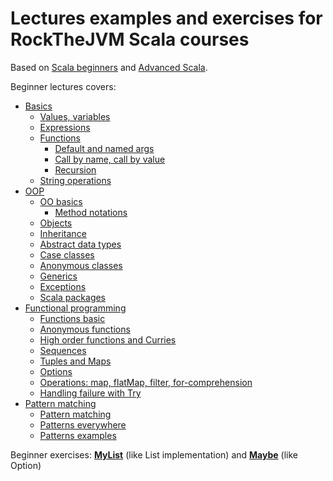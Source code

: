 # Lectures examples and exercises for RockTheJVM Scala courses
Based on [Scala beginners][1] and [Advanced Scala][2].

Beginner lectures covers:
- [Basics](src/lectures/beginner/part1basics)
    - [Values, variables](src/lectures/beginner/part1basics/ValuesVariablesTypes.scala)
    - [Expressions](src/lectures/beginner/part1basics/Expressions.scala)
    - [Functions](src/lectures/beginner/part1basics/Functions.scala)
        - [Default and named args](src/lectures/beginner/part1basics/DefaultAndNamedArgs.scala)
        - [Call by name, call by value](src/lectures/beginner/part1basics/CBNvsCBV.scala)
        - [Recursion](src/lectures/beginner/part1basics/Recursion.scala)
    - [String operations](src/lectures/beginner/part1basics/StringOps.scala)
- [OOP](src/lectures/beginner/part2oop)
    - [OO basics](src/lectures/beginner/part2oop/OOBasics.scala)
        - [Method notations](src/lectures/beginner/part2oop/MethodNotations.scala)
    - [Objects](src/lectures/beginner/part2oop/Objects.scala)
    - [Inheritance](src/lectures/beginner/part2oop/Inheritance.scala)
    - [Abstract data types](src/lectures/beginner/part2oop/AbstractDataTypes.scala)
    - [Case classes](src/lectures/beginner/part2oop/CaseClasses.scala)
    - [Anonymous classes](src/lectures/beginner/part2oop/AnonymousClasses.scala)
    - [Generics](src/lectures/beginner/part2oop/Generics.scala)
    - [Exceptions](src/lectures/beginner/part2oop/Exceptions.scala)
    - [Scala packages](src/lectures/beginner/part2oop/package.scala)    
- [Functional programming](src/lectures/beginner/part3fp)
    - [Functions basic](src/lectures/beginner/part3fp/WhatsAFunction.scala)
    - [Anonymous functions](src/lectures/beginner/part3fp/AnonymousFunctions.scala)
    - [High order functions and Curries](src/lectures/beginner/part3fp/HOFsCurries.scala)
    - [Sequences](src/lectures/beginner/part3fp/Sequences.scala)
    - [Tuples and Maps](src/lectures/beginner/part3fp/TuplesAndMaps.scala)
    - [Options](src/lectures/beginner/part3fp/Options.scala)
    - [Operations: map, flatMap, filter, for-comprehension](src/lectures/beginner/part3fp/MapFlatmapFilterFor.scala)
    - [Handling failure with Try](src/lectures/beginner/part3fp/HandlingFailure.scala)
- [Pattern matching](src/lectures/beginner/part4pm)
    - [Pattern matching](src/lectures/beginner/part4pm/PatternMatching.scala)
    - [Patterns everywhere](src/lectures/beginner/part4pm/PatternsEverywhere.scala)
    - [Patterns examples](src/lectures/beginner/part4pm/AllThePatterns.scala)

Beginner exercises: **[MyList](src/exercises/beginner/MyList.scala)** (like List implementation) and **[Maybe](src/exercises/beginner/Maybe.scala)** (like Option)

[1]: https://github.com/rockthejvm/scala-beginners
[2]: https://github.com/rockthejvm/advanced-scala
